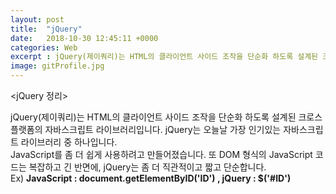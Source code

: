 ```yaml
---
layout: post
title:  "jQuery"
date:   2018-10-30 12:45:11 +0000
categories: Web
excerpt : jQuery(제이쿼리)는 HTML의 클라이언트 사이드 조작을 단순화 하도록 설계된 크로스 플랫폼의 자바스크립트 라이브러리입니다. jQuery는 오늘날 가장 인기있는 자바스크립트 라이브러리 중 하나입니다. <br>JavaScript를 좀 더 쉽게 사용하려고 만들어졌습니다. 또 DOM 형식의 JavaScript 코드는 복잡하고 긴 반면에, jQuery는 좀 더 직관적이고 짧고 단순합니다. <br> Ex) <b>JavaScript : document.getElementByID('ID') , jQuery : $('#ID')</b>
image: gitProfile.jpg
---
```

<jQuery 정리>

jQuery(제이쿼리)는 HTML의 클라이언트 사이드 조작을 단순화 하도록 설계된 크로스 플랫폼의 자바스크립트 라이브러리입니다. jQuery는 오늘날 가장 인기있는 자바스크립트 라이브러리 중 하나입니다. <br>
JavaScript를 좀 더 쉽게 사용하려고 만들어졌습니다. 또 DOM 형식의 JavaScript 코드는 복잡하고 긴 반면에, jQuery는 좀 더 직관적이고 짧고 단순합니다. <br>
Ex) <b>JavaScript : document.getElementByID('ID') , jQuery : $('#ID')</b>
